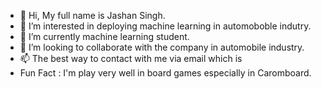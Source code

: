 - 👋 Hi, My full name is Jashan Singh.
- 👀 I’m interested in deploying machine learning in automoboble indutry.
- 🌱 I’m currently machine learning student. 
- 💞️ I’m looking to collaborate with the company in automobile industry. 
- 📫 The best way to contact with me via email which is 
- Fun Fact : I'm play very well in board games especially in Caromboard.
<!---
JashanSin/JashanSin is a ✨ special ✨ repository because its `README.md` (this file) appears on your GitHub profile.
You can click the Preview link to take a look at your changes.
--->
